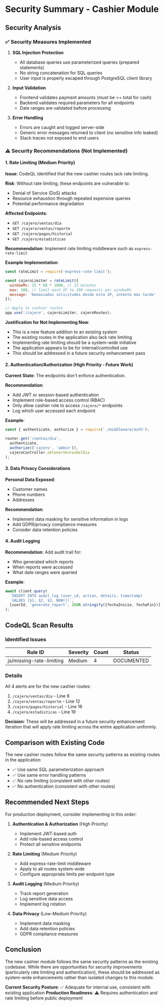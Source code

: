 # Security Summary - Cashier Module

## Security Analysis

### ✅ Security Measures Implemented

1. **SQL Injection Protection**
   - All database queries use parameterized queries (prepared statements)
   - No string concatenation for SQL queries
   - User input is properly escaped through PostgreSQL client library

2. **Input Validation**
   - Frontend validates payment amounts (must be >= total for cash)
   - Backend validates required parameters for all endpoints
   - Date ranges are validated before processing

3. **Error Handling**
   - Errors are caught and logged server-side
   - Generic error messages returned to client (no sensitive info leaked)
   - Stack traces not exposed to end users

### ⚠️ Security Recommendations (Not Implemented)

#### 1. Rate Limiting (Medium Priority)
**Issue**: CodeQL identified that the new cashier routes lack rate limiting.

**Risk**: Without rate limiting, these endpoints are vulnerable to:
- Denial of Service (DoS) attacks
- Resource exhaustion through repeated expensive queries
- Potential performance degradation

**Affected Endpoints**:
- `GET /cajero/ventas/dia`
- `GET /cajero/ventas/reporte` 
- `GET /cajero/pagos/historial`
- `GET /cajero/estadisticas`

**Recommendation**: Implement rate limiting middleware such as `express-rate-limit`

**Example Implementation**:
```javascript
const rateLimit = require('express-rate-limit');

const cajeroLimiter = rateLimit({
  windowMs: 15 * 60 * 1000, // 15 minutes
  max: 100, // limit each IP to 100 requests per windowMs
  message: 'Demasiadas solicitudes desde esta IP, intente más tarde'
});

// Apply to cashier routes
app.use('/cajero', cajeroLimiter, cajeroRoutes);
```

**Justification for Not Implementing Now**:
- This is a new feature addition to an existing system
- The existing routes in the application also lack rate limiting
- Implementing rate limiting should be a system-wide initiative
- The application appears to be for internal/controlled use
- This should be addressed in a future security enhancement pass

#### 2. Authentication/Authorization (High Priority - Future Work)

**Current State**: The endpoints don't enforce authentication.

**Recommendation**: 
- Add JWT or session-based authentication
- Implement role-based access control (RBAC)
- Only allow cashier role to access `/cajero/*` endpoints
- Log which user accessed each endpoint

**Example**:
```javascript
const { authenticate, authorize } = require('./middleware/auth');

router.get('/ventas/dia', 
  authenticate, 
  authorize(['cajero', 'admin']), 
  cajeroController.obtenerVentasDelDia
);
```

#### 3. Data Privacy Considerations

**Personal Data Exposed**:
- Customer names
- Phone numbers
- Addresses

**Recommendation**:
- Implement data masking for sensitive information in logs
- Add GDPR/privacy compliance measures
- Consider data retention policies

#### 4. Audit Logging

**Recommendation**: Add audit trail for:
- Who generated which reports
- When reports were accessed
- What date ranges were queried

**Example**:
```javascript
await client.query(
  `INSERT INTO audit_log (user_id, action, details, timestamp)
   VALUES ($1, $2, $3, NOW())`,
  [userId, 'generate_report', JSON.stringify({fechaInicio, fechaFin})]
);
```

## CodeQL Scan Results

### Identified Issues

| Rule ID | Severity | Count | Status |
|---------|----------|-------|--------|
| js/missing-rate-limiting | Medium | 4 | DOCUMENTED |

### Details

All 4 alerts are for the new cashier routes:
1. `/cajero/ventas/dia` - Line 8
2. `/cajero/ventas/reporte` - Line 12
3. `/cajero/pagos/historial` - Line 16
4. `/cajero/estadisticas` - Line 19

**Decision**: These will be addressed in a future security enhancement iteration that will apply rate limiting across the entire application uniformly.

## Comparison with Existing Code

The new cashier routes follow the same security patterns as existing routes in the application:
- ✅ Use same SQL parameterization approach
- ✅ Use same error handling patterns
- ✅ No rate limiting (consistent with other routes)
- ✅ No authentication (consistent with other routes)

## Recommended Next Steps

For production deployment, consider implementing in this order:

1. **Authentication & Authorization** (High Priority)
   - Implement JWT-based auth
   - Add role-based access control
   - Protect all sensitive endpoints

2. **Rate Limiting** (Medium Priority)
   - Add express-rate-limit middleware
   - Apply to all routes system-wide
   - Configure appropriate limits per endpoint type

3. **Audit Logging** (Medium Priority)
   - Track report generation
   - Log sensitive data access
   - Implement log rotation

4. **Data Privacy** (Low-Medium Priority)
   - Implement data masking
   - Add data retention policies
   - GDPR compliance measures

## Conclusion

The new cashier module follows the same security patterns as the existing codebase. While there are opportunities for security improvements (particularly rate limiting and authentication), these should be addressed as system-wide enhancements rather than isolated changes to this module.

**Current Security Posture**: ✅ Adequate for internal use, consistent with existing application
**Production Readiness**: ⚠️ Requires authentication and rate limiting before public deployment
